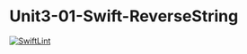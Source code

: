 # Unit3-01-Swift-ReverseString

[![SwiftLint](https://github.com/ICS4U-Programming-Kent-Gatera/Unit3-01-Swift-ReverseString/workflows/SwiftLint/badge.svg)](https://github.com/ICS4U-Programming-Kent-Gatera/Unit3-01-Swift-ReverseString/actions/)